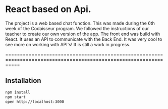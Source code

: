 # React based on Api.


The project is a web based chat function. This was made during the 6th week of the Codaisseur program. We followed the instructions of our teacher to create our own version of the app. The front end was build with React. It uses an API to communicate with the Back End.
It was very cool to see more on working with API's! 
It is still a work in progress.

=================================================================================================================

## Installation

```bash
npm install
npm start
open http://localhost:3000
```
